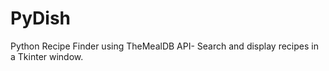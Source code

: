 # PyDish
Python Recipe Finder using TheMealDB API-  Search and display recipes in a Tkinter window.
